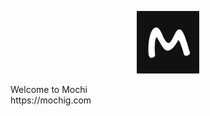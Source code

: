 <p align="center"><img src="icon.png" alt="Logo" width="100" height="100"></p>
Welcome to Mochi
<br> https://mochig.com
